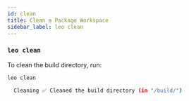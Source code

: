 ```yaml
---
id: clean
title: Clean a Package Workspace
sidebar_label: leo clean
---
```


### `leo clean`

To clean the build directory, run:
```bash
leo clean
```
```bash title="console output:"
  Cleaning ✅ Cleaned the build directory (in "/build/")
```